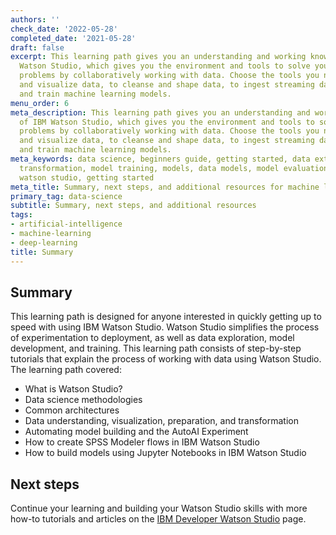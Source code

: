 ```yaml
---
authors: ''
check_date: '2022-05-28'
completed_date: '2021-05-28'
draft: false
excerpt: This learning path gives you an understanding and working knowledge of IBM
  Watson Studio, which gives you the environment and tools to solve your business
  problems by collaboratively working with data. Choose the tools you need to analyze
  and visualize data, to cleanse and shape data, to ingest streaming data, or to create
  and train machine learning models.
menu_order: 6
meta_description: This learning path gives you an understanding and working knowledge
  of IBM Watson Studio, which gives you the environment and tools to solve your business
  problems by collaboratively working with data. Choose the tools you need to analyze
  and visualize data, to cleanse and shape data, to ingest streaming data, or to create
  and train machine learning models.
meta_keywords: data science, beginners guide, getting started, data extraction, data
  transformation, model training, models, data models, model evaluation, model deployment,
  watson studio, getting started
meta_title: Summary, next steps, and additional resources for machine learning
primary_tag: data-science
subtitle: Summary, next steps, and additional resources
tags:
- artificial-intelligence
- machine-learning
- deep-learning
title: Summary
---
```


## Summary

This learning path is designed for anyone interested in quickly getting up to speed with using IBM Watson Studio. Watson Studio simplifies the process of experimentation to deployment, as well as data exploration, model development, and training. This learning path consists of step-by-step tutorials that explain the process of working with data using Watson Studio. The learning path covered:

* What is Watson Studio?
* Data science methodologies
* Common architectures
* Data understanding, visualization, preparation, and transformation
* Automating model building and the AutoAI Experiment
* How to create SPSS Modeler flows in IBM Watson Studio
* How to build models using Jupyter Notebooks in IBM Watson Studio

## Next steps

Continue your learning and building your Watson Studio skills with more how-to tutorials and articles on the [IBM Developer Watson Studio](/components/watson-studio/) page.
